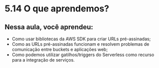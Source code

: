 # 5.14 O que aprendemos?

## Nessa aula, você aprendeu:

- Como usar bibliotecas da AWS SDK para criar URLs pré-assinadas;
- Como as URLs pré-assinadas funcionam e resolvem problemas de comunicação entre buckets e aplicações web;
- Como podemos utilizar gatilhos/triggers do Serverless como recurso para a integração de serviços.